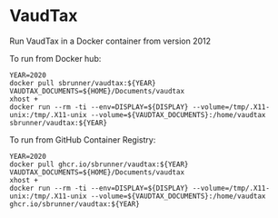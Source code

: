 # VaudTax

Run VaudTax in a Docker container from version 2012

To run from Docker hub:

```
YEAR=2020
docker pull sbrunner/vaudtax:${YEAR}
VAUDTAX_DOCUMENTS=${HOME}/Documents/vaudtax
xhost +
docker run --rm -ti --env=DISPLAY=${DISPLAY} --volume=/tmp/.X11-unix:/tmp/.X11-unix --volume=${VAUDTAX_DOCUMENTS}:/home/vaudtax sbrunner/vaudtax:${YEAR}
```

To run from GitHub Container Registry:

```
YEAR=2020
docker pull ghcr.io/sbrunner/vaudtax:${YEAR}
VAUDTAX_DOCUMENTS=${HOME}/Documents/vaudtax
xhost +
docker run --rm -ti --env=DISPLAY=${DISPLAY} --volume=/tmp/.X11-unix:/tmp/.X11-unix --volume=${VAUDTAX_DOCUMENTS}:/home/vaudtax ghcr.io/sbrunner/vaudtax:${YEAR}
```
